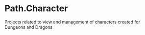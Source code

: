 # Path.Character
Projects related to view and management of characters created for Dungeons and Dragons
